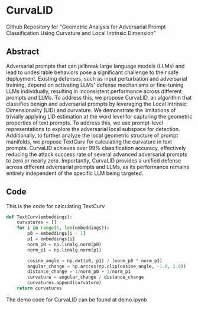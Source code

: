 # CurvaLID
Github Repository for "Geometric Analysis for Adversarial Prompt Classification Using Curvature and Local Intrinsic Dimension"

## Abstract

Adversarial prompts that can jailbreak large language models (LLMs) and lead to undesirable behaviors pose a significant challenge to their safe deployment. Existing defenses, such as input perturbation and adversarial training, depend on activating LLMs' defense mechanisms or fine-tuning LLMs individually, resulting in inconsistent performance across different prompts and LLMs. To address this, we propose CurvaLID, an algorithm that classifies benign and adversarial prompts by leveraging the Local Intrinsic Dimensionality (LID) and curvature. We demonstrate the limitations of trivially applying LID estimation at the word level for capturing the geometric properties of text prompts. To address this, we use prompt-level representations to explore the adversarial local subspace for detection. Additionally, to further analyze the local geometric structure of prompt manifolds, we propose TextCurv for calculating the curvature in text prompts. CurvaLID achieves over 99\% classification accuracy, effectively reducing the attack success rate of several advanced adversarial prompts to zero or nearly zero. Importantly, CurvaLID provides a unified defense across different adversarial prompts and LLMs, as its performance remains entirely independent of the specific LLM being targeted.

## Code

This is the code for calculating TextCurv
```python
def TextCurv(embeddings):
    curvatures = []
    for i in range(1, len(embeddings)):
        p0 = embeddings[i - 1]
        p1 = embeddings[i]
        norm_p0 = np.linalg.norm(p0)
        norm_p1 = np.linalg.norm(p1)

        cosine_angle = np.dot(p0, p1) / (norm_p0 * norm_p1)
        angular_change = np.arccos(np.clip(cosine_angle, -1.0, 1.0))
        distance_change = 1/norm_p0 + 1/norm_p1
        curvature = angular_change / distance_change
        curvatures.append(curvature)
    return curvatures
```
The demo code for CurvaLID can be found at demo.ipynb
